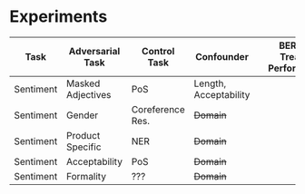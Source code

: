 # Experiments

| Task      | Adversarial Task  | Control Task     | Confounder            |     | BERT-O Treated Performance | BERT-CF Treated Performance | INLP Treated Performance |     | BERT-O Control Performance | BERT-CF Control Performance | INLP Control Performance |     | BERT-O Task Performance | BERT-CF Task Performance | INLP Task Performance |     | Treated ATE_gt | Treated CONEXP | Treated TReATE | Treated INLP_ATE |
| --------- | ----------------- | ---------------- | --------------------- | --- | -------------------------- | --------------------------- | ------------------------ | --- | -------------------------- | --------------------------- | ------------------------ | --- | ----------------------- | ------------------------ | --------------------- | --- | -------------- | -------------- | -------------- | ---------------- |
| Sentiment | Masked Adjectives | PoS              | Length, Acceptability |     |                            |                             |                          |     |                            |                             |                          |     |                         |                          |                       |     |                |                |                |                  |
| Sentiment | Gender            | Coreference Res. | ~~Domain~~            |     |                            |                             |                          |     |                            |                             |                          |     |                         |                          |                       |     |                |                |                |                  |
| Sentiment | Product Specific  | NER              | ~~Domain~~            |     |                            |                             |                          |     |                            |                             |                          |     |                         |                          |                       |     |                |                |                |                  |
| Sentiment | Acceptability     | PoS              | ~~Domain~~            |     |                            |                             |                          |     |                            |                             |                          |     |                         |                          |                       |     |                |                |                |                  |
| Sentiment | Formality         | ???              | ~~Domain~~            |     |                            |                             |                          |     |                            |                             |                          |     |                         |                          |                       |     |                |                |                |                  |

